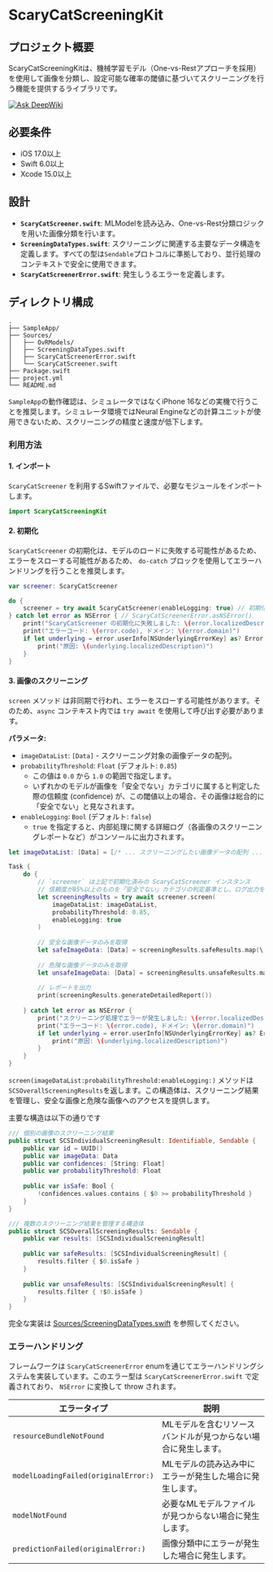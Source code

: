 # ScaryCatScreeningKit

## プロジェクト概要

ScaryCatScreeningKitは、機械学習モデル（One-vs-Restアプローチを採用）を使用して画像を分類し、設定可能な確率の閾値に基づいてスクリーニングを行う機能を提供するライブラリです。

[![Ask DeepWiki](https://deepwiki.com/badge.svg)](https://deepwiki.com/aktrh/scary-cat-screening-kit)

## 必要条件

- iOS 17.0以上
- Swift 6.0以上
- Xcode 15.0以上

## 設計

*   **`ScaryCatScreener.swift`**: MLModelを読み込み、One-vs-Rest分類ロジックを用いた画像分類を行います。
*   **`ScreeningDataTypes.swift`**: スクリーニングに関連する主要なデータ構造を定義します。すべての型は`Sendable`プロトコルに準拠しており、並行処理のコンテキストで安全に使用できます。
*   **`ScaryCatScreenerError.swift`**: 発生しうるエラーを定義します。

## ディレクトリ構成

```tree
.
├── SampleApp/
├── Sources/
│   ├── OvRModels/          
│   ├── ScreeningDataTypes.swift  
│   ├── ScaryCatScreenerError.swift
│   └── ScaryCatScreener.swift
├── Package.swift
├── project.yml
└── README.md
```

`SampleApp`の動作確認は、シミュレータではなくiPhone 16などの実機で行うことを推奨します。シミュレータ環境ではNeural Engineなどの計算ユニットが使用できないため、スクリーニングの精度と速度が低下します。

### 利用方法

#### 1. インポート

`ScaryCatScreener` を利用するSwiftファイルで、必要なモジュールをインポートします。

```swift
import ScaryCatScreeningKit
```

#### 2. 初期化

`ScaryCatScreener` の初期化は、モデルのロードに失敗する可能性があるため、エラーをスローする可能性があるため、 `do-catch` ブロックを使用してエラーハンドリングを行うことを推奨します。

```swift
var screener: ScaryCatScreener

do {
    screener = try await ScaryCatScreener(enableLogging: true) // 初期化時のログ出力を有効にする例
} catch let error as NSError { // ScaryCatScreenerError.asNSError()
    print("ScaryCatScreener の初期化に失敗しました: \(error.localizedDescription)")
    print("エラーコード: \(error.code), ドメイン: \(error.domain)")
    if let underlying = error.userInfo[NSUnderlyingErrorKey] as? Error {
        print("原因: \(underlying.localizedDescription)")
    }
}
```

#### 3. 画像のスクリーニング

`screen` メソッド は非同期で行われ、エラーをスローする可能性があります。そのため、`async` コンテキスト内では `try await` を使用して呼び出す必要があります。

**パラメータ:**

-   `imageDataList`: `[Data]` - スクリーニング対象の画像データの配列。
-   `probabilityThreshold`: `Float` (デフォルト: `0.85`)
    -   この値は `0.0` から `1.0` の範囲で指定します。
    -   いずれかのモデルが画像を「安全でない」カテゴリに属すると判定した際の信頼度 (confidence) が、この閾値以上の場合、その画像は総合的に「安全でない」と見なされます。
-   `enableLogging`: `Bool` (デフォルト: `false`)
    -   `true` を指定すると、内部処理に関する詳細ログ（各画像のスクリーニングレポートなど）がコンソールに出力されます。

```swift
let imageDataList: [Data] = [/* ... スクリーニングしたい画像データの配列 ... */] 

Task {
    do {
        // `screener` は上記で初期化済みの ScaryCatScreener インスタンス
        // 信頼度が85%以上のものを「安全でない」カテゴリの判定基準とし、ログ出力を有効にする例
        let screeningResults = try await screener.screen(
            imageDataList: imageDataList, 
            probabilityThreshold: 0.85, 
            enableLogging: true
        )
        
        // 安全な画像データのみを取得
        let safeImageData: [Data] = screeningResults.safeResults.map(\.imageData)
        
        // 危険な画像データのみを取得
        let unsafeImageData: [Data] = screeningResults.unsafeResults.map(\.imageData)
        
        // レポートを出力
        print(screeningResults.generateDetailedReport())
        
    } catch let error as NSError {
        print("スクリーニング処理でエラーが発生しました: \(error.localizedDescription)")
        print("エラーコード: \(error.code), ドメイン: \(error.domain)")
        if let underlying = error.userInfo[NSUnderlyingErrorKey] as? Error {
            print("原因: \(underlying.localizedDescription)")
        }
    }
}
```

`screen(imageDataList:probabilityThreshold:enableLogging:)` メソッドは`SCSOverallScreeningResults`を返します。この構造体は、スクリーニング結果を管理し、安全な画像と危険な画像へのアクセスを提供します。

主要な構造は以下の通りです

```swift
/// 個別の画像のスクリーニング結果
public struct SCSIndividualScreeningResult: Identifiable, Sendable {
    public var id = UUID()
    public var imageData: Data
    public var confidences: [String: Float]
    public var probabilityThreshold: Float
    
    public var isSafe: Bool {
        !confidences.values.contains { $0 >= probabilityThreshold }
    }
}

/// 複数のスクリーニング結果を管理する構造体
public struct SCSOverallScreeningResults: Sendable {
    public var results: [SCSIndividualScreeningResult]
    
    public var safeResults: [SCSIndividualScreeningResult] {
        results.filter { $0.isSafe }
    }
    
    public var unsafeResults: [SCSIndividualScreeningResult] {
        results.filter { !$0.isSafe }
    }
}
```

完全な実装は [Sources/ScreeningDataTypes.swift](Sources/ScreeningDataTypes.swift) を参照してください。

### エラーハンドリング

フレームワークは `ScaryCatScreenerError` enumを通じてエラーハンドリングシステムを実装しています。このエラー型は `ScaryCatScreenerError.swift` で定義されており、 `NSError` に変換して throw されます。

| エラータイプ                       | 説明                                                         |
| -------------------------------- | ------------------------------------------------------------ |
| `resourceBundleNotFound`         | MLモデルを含むリソースバンドルが見つからない場合に発生します。     |
| `modelLoadingFailed(originalError:)` | MLモデルの読み込み中にエラーが発生した場合に発生します。           |
| `modelNotFound`                  | 必要なMLモデルファイルが見つからない場合に発生します。             |
| `predictionFailed(originalError:)`   | 画像分類中にエラーが発生した場合に発生します。                   |

